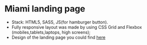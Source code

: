 # Miami landing page
- Stack: HTML5, SASS, JS(for hamburger button).
- Fully responsive layout was made by using CSS Grid and Flexbox (mobiles,tablets,laptops, high screens);
- Design of the landing page you could find [here](https://www.figma.com/file/nHz8bflIwJaWP3P99vKTH5/)
